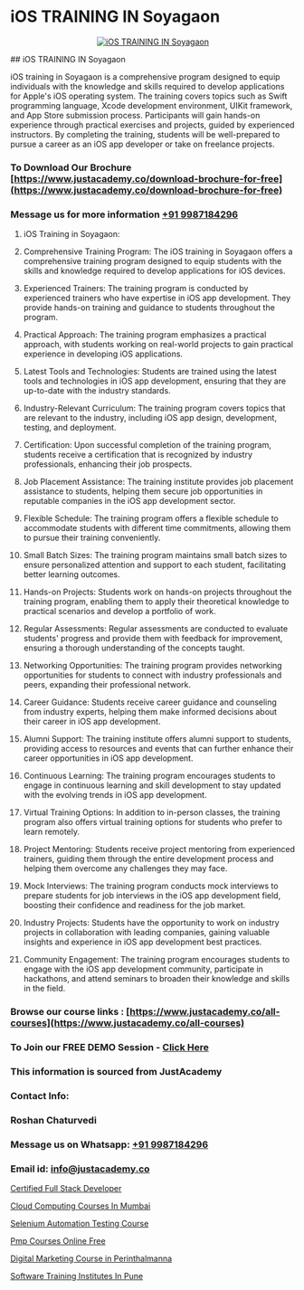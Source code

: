 # iOS TRAINING IN Soyagaon

<p align="center">
  <a href="https://justacademy.co/course-detail/ios-training">
    <img src="https://justacademy.co/storage2/course_image/1676636008_course_image.webp" alt="iOS TRAINING IN Soyagaon">
  </a>
</p>
## iOS TRAINING IN Soyagaon

iOS training in Soyagaon is a comprehensive program designed to equip individuals with the knowledge and skills required to develop applications for Apple's iOS operating system. The training covers topics such as Swift programming language, Xcode development environment, UIKit framework, and App Store submission process. Participants will gain hands-on experience through practical exercises and projects, guided by experienced instructors. By completing the training, students will be well-prepared to pursue a career as an iOS app developer or take on freelance projects.
### To Download Our Brochure [https://www.justacademy.co/download-brochure-for-free](https://www.justacademy.co/download-brochure-for-free)
### Message us for more information [+91 9987184296](https://api.whatsapp.com/send?phone=919987184296)
1) iOS Training in Soyagaon:

1) Comprehensive Training Program: The iOS training in Soyagaon offers a comprehensive training program designed to equip students with the skills and knowledge required to develop applications for iOS devices.

2) Experienced Trainers: The training program is conducted by experienced trainers who have expertise in iOS app development. They provide hands-on training and guidance to students throughout the program.

3) Practical Approach: The training program emphasizes a practical approach, with students working on real-world projects to gain practical experience in developing iOS applications.

4) Latest Tools and Technologies: Students are trained using the latest tools and technologies in iOS app development, ensuring that they are up-to-date with the industry standards.

5) Industry-Relevant Curriculum: The training program covers topics that are relevant to the industry, including iOS app design, development, testing, and deployment.

6) Certification: Upon successful completion of the training program, students receive a certification that is recognized by industry professionals, enhancing their job prospects.

7) Job Placement Assistance: The training institute provides job placement assistance to students, helping them secure job opportunities in reputable companies in the iOS app development sector.

8) Flexible Schedule: The training program offers a flexible schedule to accommodate students with different time commitments, allowing them to pursue their training conveniently.

9) Small Batch Sizes: The training program maintains small batch sizes to ensure personalized attention and support to each student, facilitating better learning outcomes.

10) Hands-on Projects: Students work on hands-on projects throughout the training program, enabling them to apply their theoretical knowledge to practical scenarios and develop a portfolio of work.

11) Regular Assessments: Regular assessments are conducted to evaluate students' progress and provide them with feedback for improvement, ensuring a thorough understanding of the concepts taught.

12) Networking Opportunities: The training program provides networking opportunities for students to connect with industry professionals and peers, expanding their professional network.

13) Career Guidance: Students receive career guidance and counseling from industry experts, helping them make informed decisions about their career in iOS app development.

14) Alumni Support: The training institute offers alumni support to students, providing access to resources and events that can further enhance their career opportunities in iOS app development.

15) Continuous Learning: The training program encourages students to engage in continuous learning and skill development to stay updated with the evolving trends in iOS app development.

16) Virtual Training Options: In addition to in-person classes, the training program also offers virtual training options for students who prefer to learn remotely.

17) Project Mentoring: Students receive project mentoring from experienced trainers, guiding them through the entire development process and helping them overcome any challenges they may face.

18) Mock Interviews: The training program conducts mock interviews to prepare students for job interviews in the iOS app development field, boosting their confidence and readiness for the job market.

19) Industry Projects: Students have the opportunity to work on industry projects in collaboration with leading companies, gaining valuable insights and experience in iOS app development best practices.

20) Community Engagement: The training program encourages students to engage with the iOS app development community, participate in hackathons, and attend seminars to broaden their knowledge and skills in the field.

### Browse our course links : [https://www.justacademy.co/all-courses](https://www.justacademy.co/all-courses) 
### To Join our FREE DEMO Session - [Click Here](https://www.justacademy.co/register-for-course-demo)


### This information is sourced from JustAcademy
### Contact Info:
### Roshan Chaturvedi
### Message us on Whatsapp: [+91 9987184296](https://api.whatsapp.com/send?phone=919987184296)
### Email id: [info@justacademy.co](mailto:info@justacademy.co)
                
[Certified Full Stack Developer](https://www.linkedin.com/pulse/certified-full-stack-developer-justacademy-ahmedabad-bkkif/)

[Cloud Computing Courses In Mumbai](https://www.linkedin.com/pulse/cloud-computing-courses-mumbai-justacademy-coimbatore-5ovhc?trackingId=kWYkKj4kJpuiEEm0UvXiuQ%3D%3D&lipi=urn%3Ali%3Apage%3Ad_flagship3_company_admin%3B2xJLL00LStCBWjG%2FybzIxQ%3D%3D)

[Selenium Automation Testing Course](https://medium.com/@namusn/selenium-automation-testing-course-94dca0e6f752)

[Pmp Courses Online Free](https://medium.com/@mistersumit961/pmp-courses-online-free-f97b17d56e13)

[Digital Marketing Course in Perinthalmanna](https://justacademyin.github.io/justacademy/digital-marketing-course-in-perinthalmanna)

[Software Training Institutes In Pune](https://justacademyin.github.io/justacademy/software-training-institutes-in-pune)

